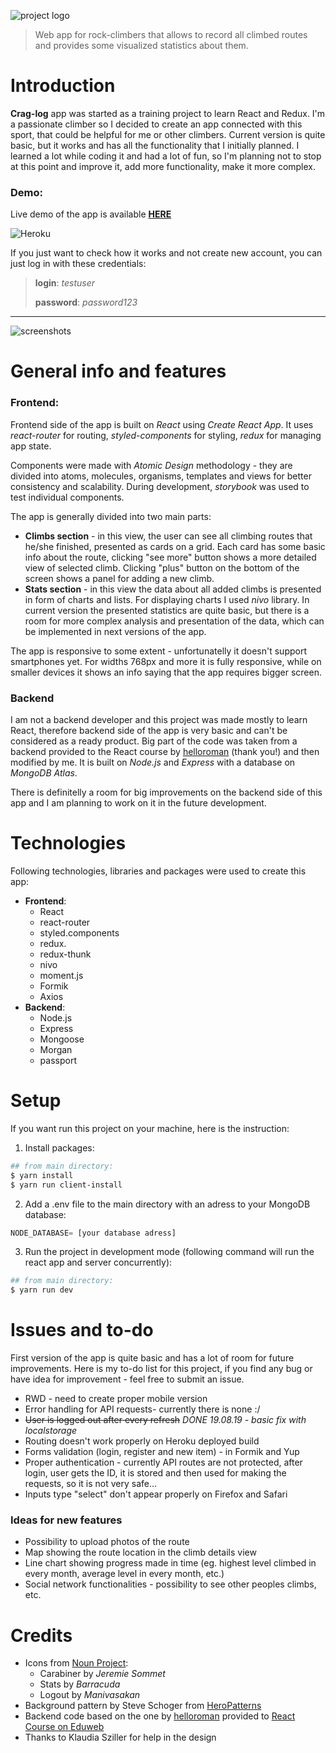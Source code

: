![project logo](../media/logo-horizontal.png?raw=true)
> Web app for rock-climbers that allows to record all climbed routes and provides some visualized statistics about them.

# Introduction

**Crag-log** app was started as a training project to learn React and Redux. I'm a passionate climber so I decided to create an app connected with this sport, that could be helpful for me or other climbers. Current version is quite basic, but it works and has all the functionality that I initially planned. I learned a lot while coding it and had a lot of fun, so I'm planning not to stop at this point and improve it, add more functionality, make it more complex.

### **Demo:**
Live demo of the app is available **[HERE](http://crag-log.herokuapp.com)**

![Heroku](http://heroku-badge.herokuapp.com/?app=crag-log&style=flat)

If you just want to check how it works and not create new account, you can just log in with these credentials:
> **login**: *testuser*
>
> **password**: *password123*

***

![screenshots](../media/animation.gif?raw=true)

# General info and features

### **Frontend**:
Frontend side of the app is built on *React* using *Create React App*. It uses *react-router* for routing, *styled-components* for styling, *redux* for managing app state.

Components were made with *Atomic Design* methodology - they are divided into atoms, molecules, organisms, templates and views for better consistency and scalability. During development, *storybook* was used to test individual components.

The app is generally divided into two main parts:
* **Climbs section** - in this view, the user can see all climbing routes that he/she finished, presented as cards on a grid. Each card has some basic info about the route, clicking "see more" button shows a more detailed view of selected climb. Clicking "plus" button on the bottom of the screen shows a panel for adding a new climb.
* **Stats section** - in this view the data about all added climbs is presented in form of charts and lists. For displaying charts I used *nivo* library. In current version the presented statistics are quite basic, but there is a room for more complex analysis and presentation of the data, which can be implemented in next versions of the app.

The app is responsive to some extent - unfortunatelly it doesn't support smartphones yet. For widths 768px and more it is fully responsive, while on smaller devices it shows an info saying that the app requires bigger screen.

### **Backend**
I am not a backend developer and this project was made mostly to learn React, therefore backend side of the app is very basic and can't be considered as a ready product. Big part of the code was taken from a backend provided to the React course by [helloroman](https://github.com/helloroman) (thank you!) and then modified by me. It is built on *Node.js* and *Express* with a database on *MongoDB Atlas*.

There is definitelly a room for big improvements on the backend side of this app and I am planning to work on it in the future development.

# Technologies

Following technologies, libraries and packages were used to create this app:
* **Frontend**:
  * React
  * react-router
  * styled.components
  * redux.
  * redux-thunk
  * nivo
  * moment.js
  * Formik
  * Axios
* **Backend**:
  * Node.js
  * Express
  * Mongoose
  * Morgan
  * passport

# Setup
If you want run this project on your machine, here is the instruction:

1. Install packages:
```bash
## from main directory:
$ yarn install
$ yarn run client-install
```
2. Add a .env file to the main directory with an adress to your MongoDB database:
```javascript
NODE_DATABASE= [your database adress]
```
3. Run the project in development mode (following command will run the react app and server concurrently):
```bash
## from main directory:
$ yarn run dev
```

# Issues and to-do

First version of the app is quite basic and has a lot of room for future improvements. Here is my to-do list for this project, if you find any bug or have idea for improvement - feel free to submit an issue.

* RWD - need to create proper mobile version
* Error handling for API requests- currently there is none :/
* ~~User is logged out after every refresh~~ *DONE 19.08.19 - basic fix with localstorage*
* Routing doesn't work properly on Heroku deployed build
* Forms validation (login, register and new item) - in Formik and Yup
* Proper authentication - currently API routes are not protected, after login, user gets the ID, it is stored and then used for making the requests, so it is not very safe...
* Inputs type "select" don't appear properly on Firefox and Safari

### **Ideas for new features**
* Possibility to upload photos of the route
* Map showing the route location in the climb details view
* Line chart showing progress made in time (eg. highest level climbed in every month, average level in every month, etc.)
* Social network functionalities - possibility to see other peoples climbs, etc.

# Credits
* Icons from [Noun Project](https://thenounproject.com/):
  * Carabiner by *Jeremie Sommet*
  * Stats by *Barracuda*
  * Logout by *Manivasakan*
* Background pattern by Steve Schoger from [HeroPatterns](https://www.heropatterns.com/)
* Backend code based on the one by [helloroman](https://github.com/helloroman) provided to [React Course on Eduweb](https://eduweb.pl/kursy/javascript/react-w-praktyce.html)
* Thanks to Klaudia Sziller for help in the design






